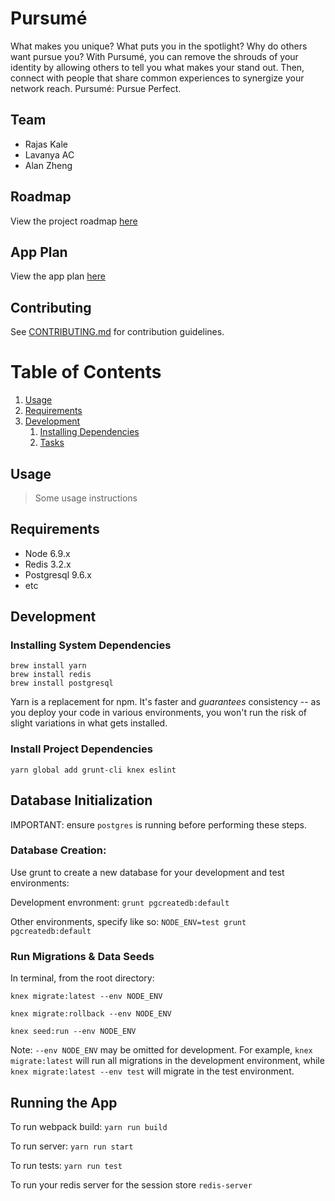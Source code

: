 # Pursumé

What makes you unique? What puts you in the spotlight? Why do others want pursue you? With Pursumé, you can remove the shrouds of your identity by allowing others to tell you what makes your stand out. Then, connect with people that share common experiences to synergize your network reach. Pursumé: Pursue Perfect.

## Team

- Rajas Kale
- Lavanya AC
- Alan Zheng

## Roadmap

View the project roadmap [here](https://trello.com/prosperouspans)

## App Plan

View the app plan [here](https://docs.google.com/document/d/13wJne-dF-h_GpNHzrMkBzsyKa66tDggbU8HPunhyaH8/edit#heading=h.kdpea8yi6wmv)

## Contributing

See [CONTRIBUTING.md](CONTRIBUTING.md) for contribution guidelines.

# Table of Contents

1. [Usage](#Usage)
1. [Requirements](#requirements)
1. [Development](#development)
    1. [Installing Dependencies](#installing-dependencies)
    1. [Tasks](#tasks)

## Usage

> Some usage instructions

## Requirements

- Node 6.9.x
- Redis 3.2.x
- Postgresql 9.6.x
- etc

## Development

### Installing System Dependencies

```
brew install yarn
brew install redis
brew install postgresql
```

Yarn is a replacement for npm. It's faster and *guarantees* consistency -- as you deploy your code in various environments, you won't run the risk of slight variations in what gets installed.

### Install Project Dependencies

```
yarn global add grunt-cli knex eslint
```

## Database Initialization

IMPORTANT: ensure `postgres` is running before performing these steps.

### Database Creation:

Use grunt to create a new database for your development and test environments:

Development envronment: `grunt pgcreatedb:default`

Other environments, specify like so: `NODE_ENV=test grunt pgcreatedb:default`

### Run Migrations & Data Seeds

In terminal, from the root directory:

`knex migrate:latest --env NODE_ENV`

`knex migrate:rollback --env NODE_ENV`

`knex seed:run --env NODE_ENV`

Note: `--env NODE_ENV` may be omitted for development. For example, `knex migrate:latest` will run all migrations in the development environment, while `knex migrate:latest --env test` will migrate in the test environment.

## Running the App

To run webpack build: `yarn run build`

To run server: `yarn run start`

To run tests: `yarn run test`

To run your redis server for the session store `redis-server`
